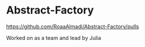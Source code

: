 # Abstract-Factory
https://github.com/RoaaAlmadi/Abstract-Factory/pulls

Worked on as a team and lead by Julia